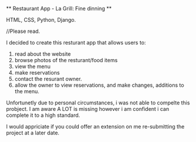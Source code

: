 ** Restaurant App - La Grill: Fine dinning **

HTML, CSS, Python, Django.

//Please read.

I decided to create this resturant app that allows users to:
1. read about the website
2. browse photos of the resturant/food items
3. view the menu
4. make reservations
5. contact the resurant owner.
6. allow the owner to view reservations, and make changes, additions to the menu.


Unfortunetly due to personal circumstances, i was not able to compelte this probject. I am aware A LOT is missing however i am confident i can complete it to a high standard.

I would appriciate if you could offer an extension on me re-submitting the project at a later date.

